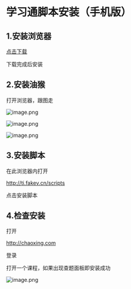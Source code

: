 # 学习通脚本安装（手机版）



## 1.安装浏览器

[点击下载](https://www.lanzoui.com/ie9dwwf1e0h)

下载完成后安装

## 2.安装油猴

打开浏览器，跟图走

![image.png](https://tva1.sinaimg.cn/large/0077qBLuly1gwccfp5hatj30ee0uoacx.jpg)

![image.png](https://tva1.sinaimg.cn/large/0077qBLuly1gwccgjue6nj30ee0u7n1b.jpg)

![image.png](https://tva1.sinaimg.cn/large/0077qBLuly1gwcchvi9nxj30ee0upwkr.jpg)

## 3.安装脚本

在此浏览器内打开

http://ti.fakev.cn/scripts

点击安装脚本

## 4.检查安装

打开

http://chaoxing.com

登录

打开一个课程，如果出现查题面板即安装成功

![image.png](https://tva1.sinaimg.cn/large/0077qBLuly1gwccr9l9sxj30ee0vmad9.jpg)
